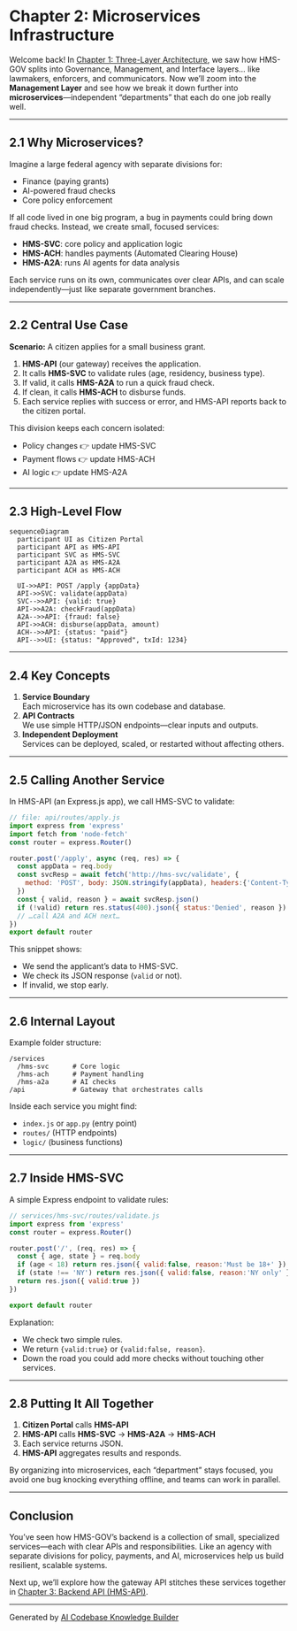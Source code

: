 # Chapter 2: Microservices Infrastructure

Welcome back! In [Chapter 1: Three-Layer Architecture](01_three_layer_architecture_.md), we saw how HMS-GOV splits into Governance, Management, and Interface layers… like lawmakers, enforcers, and communicators. Now we’ll zoom into the **Management Layer** and see how we break it down further into **microservices**—independent “departments” that each do one job really well.

---

## 2.1 Why Microservices?

Imagine a large federal agency with separate divisions for:

- Finance (paying grants)  
- AI-powered fraud checks  
- Core policy enforcement  

If all code lived in one big program, a bug in payments could bring down fraud checks. Instead, we create small, focused services:

- **HMS-SVC**: core policy and application logic  
- **HMS-ACH**: handles payments (Automated Clearing House)  
- **HMS-A2A**: runs AI agents for data analysis  

Each service runs on its own, communicates over clear APIs, and can scale independently—just like separate government branches.

---

## 2.2 Central Use Case

**Scenario:** A citizen applies for a small business grant.

1. **HMS-API** (our gateway) receives the application.  
2. It calls **HMS-SVC** to validate rules (age, residency, business type).  
3. If valid, it calls **HMS-A2A** to run a quick fraud check.  
4. If clean, it calls **HMS-ACH** to disburse funds.  
5. Each service replies with success or error, and HMS-API reports back to the citizen portal.

This division keeps each concern isolated:
- Policy changes 👉 update HMS-SVC  
- Payment flows 👉 update HMS-ACH  
- AI logic 👉 update HMS-A2A  

---

## 2.3 High-Level Flow

```mermaid
sequenceDiagram
  participant UI as Citizen Portal
  participant API as HMS-API
  participant SVC as HMS-SVC
  participant A2A as HMS-A2A
  participant ACH as HMS-ACH

  UI->>API: POST /apply {appData}
  API->>SVC: validate(appData)
  SVC-->>API: {valid: true}
  API->>A2A: checkFraud(appData)
  A2A-->>API: {fraud: false}
  API->>ACH: disburse(appData, amount)
  ACH-->>API: {status: "paid"}
  API-->>UI: {status: "Approved", txId: 1234}
```

---

## 2.4 Key Concepts

1. **Service Boundary**  
   Each microservice has its own codebase and database.  
2. **API Contracts**  
   We use simple HTTP/JSON endpoints—clear inputs and outputs.  
3. **Independent Deployment**  
   Services can be deployed, scaled, or restarted without affecting others.

---

## 2.5 Calling Another Service

In HMS-API (an Express.js app), we call HMS-SVC to validate:

```javascript
// file: api/routes/apply.js
import express from 'express'
import fetch from 'node-fetch'
const router = express.Router()

router.post('/apply', async (req, res) => {
  const appData = req.body
  const svcResp = await fetch('http://hms-svc/validate', {
    method: 'POST', body: JSON.stringify(appData), headers:{'Content-Type':'application/json'}
  })
  const { valid, reason } = await svcResp.json()
  if (!valid) return res.status(400).json({ status:'Denied', reason })
  // …call A2A and ACH next…
})
export default router
```

This snippet shows:

- We send the applicant’s data to HMS-SVC.  
- We check its JSON response (`valid` or not).  
- If invalid, we stop early.

---

## 2.6 Internal Layout

Example folder structure:

```
/services
  /hms-svc      # Core logic
  /hms-ach      # Payment handling
  /hms-a2a      # AI checks
/api            # Gateway that orchestrates calls
```

Inside each service you might find:

- `index.js` or `app.py` (entry point)  
- `routes/` (HTTP endpoints)  
- `logic/` (business functions)  

---

## 2.7 Inside HMS-SVC

A simple Express endpoint to validate rules:

```javascript
// services/hms-svc/routes/validate.js
import express from 'express'
const router = express.Router()

router.post('/', (req, res) => {
  const { age, state } = req.body
  if (age < 18) return res.json({ valid:false, reason:'Must be 18+' })
  if (state !== 'NY') return res.json({ valid:false, reason:'NY only' })
  return res.json({ valid:true })
})

export default router
```

Explanation:
- We check two simple rules.  
- We return `{valid:true}` or `{valid:false, reason}`.  
- Down the road you could add more checks without touching other services.

---

## 2.8 Putting It All Together

1. **Citizen Portal** calls **HMS-API**  
2. **HMS-API** calls **HMS-SVC** → **HMS-A2A** → **HMS-ACH**  
3. Each service returns JSON.  
4. **HMS-API** aggregates results and responds.

By organizing into microservices, each “department” stays focused, you avoid one bug knocking everything offline, and teams can work in parallel.

---

## Conclusion

You’ve seen how HMS-GOV’s backend is a collection of small, specialized services—each with clear APIs and responsibilities. Like an agency with separate divisions for policy, payments, and AI, microservices help us build resilient, scalable systems.

Next up, we’ll explore how the gateway API stitches these services together in [Chapter 3: Backend API (HMS-API)](03_backend_api__hms_api__.md).

---

Generated by [AI Codebase Knowledge Builder](https://github.com/The-Pocket/Tutorial-Codebase-Knowledge)